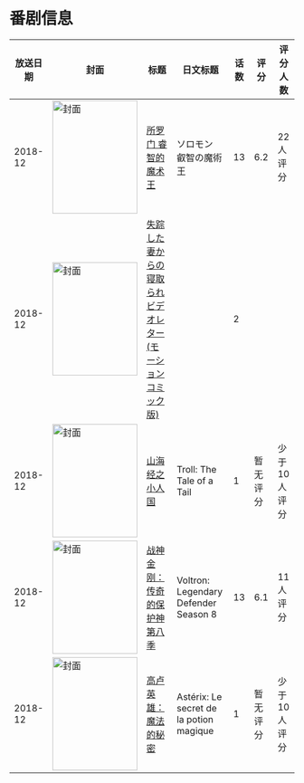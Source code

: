# 番剧信息

|放送日期|封面|标题|日文标题|话数|评分|评分人数|
|---|---|---|---|---|---|---|
|2018-12|<img src="//lain.bgm.tv/pic/cover/c/56/0b/270505_imGM7.jpg" alt="封面" style="width:150px;height:200px;object-fit:cover;">|[所罗门 睿智的魔术王](https://bangumi.tv/subject/270505)|ソロモン 叡智の魔術王|13|6.2|22人评分|
|2018-12|<img src="//lain.bgm.tv/pic/cover/c/da/88/482846_7JIE4.jpg" alt="封面" style="width:150px;height:200px;object-fit:cover;">|[失踪した妻からの寝取られビデオレター(モーションコミック版)](https://bangumi.tv/subject/482846)||2|||
|2018-12|<img src="//lain.bgm.tv/pic/cover/c/02/7b/349867_zsn51.jpg" alt="封面" style="width:150px;height:200px;object-fit:cover;">|[山海经之小人国](https://bangumi.tv/subject/349867)|Troll: The Tale of a Tail|1|暂无评分|少于10人评分|
|2018-12|<img src="//lain.bgm.tv/pic/cover/c/66/06/269940_8Dyn0.jpg" alt="封面" style="width:150px;height:200px;object-fit:cover;">|[战神金刚：传奇的保护神 第八季](https://bangumi.tv/subject/269940)|Voltron: Legendary Defender Season 8|13|6.1|11人评分|
|2018-12|<img src="//lain.bgm.tv/pic/cover/c/96/b3/311182_O839B.jpg" alt="封面" style="width:150px;height:200px;object-fit:cover;">|[高卢英雄：魔法的秘密](https://bangumi.tv/subject/311182)|Astérix: Le secret de la potion magique|1|暂无评分|少于10人评分|
